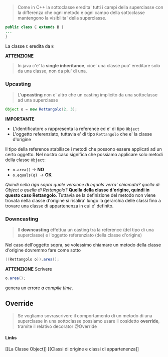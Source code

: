 >Come in C++ la sottoclasse eredita' tutti i campi della superclasse con la differenza che ogni metodo e ogni campo della sottoclasse mantengono la visibilita' della superclasse.

```java
public class C extends B {
...
}
```
La classe `C` eredita da `B`

**ATTENZIONE**
>In java c'e' la **single inheritance**, cioe' una classe puo' ereditare solo da una classe, non da piu' di una.
### Upcasting
>L'**upcasting** non e' altro che un casting implicito da una sottoclasse ad una superclasse

```java
Object o = new Rettangolo(2, 3);
```
**IMPORTANTE**
- L'identificatore `o` rappresenta la reference ed e' di tipo `Object`
- L'oggetto referenziato, tuttavia e' di tipo `Rettangolo` che e' la classe d'origine

Il tipo della reference stabilisce i metodi che possono essere applicati ad un certo oggetto.
Nel nostro caso significa che possiamo applicare solo metodi della classe `Object`:
- `o.area()` -> **NO**
- `o.equals(q) `-> **OK**

*Quindi nella riga sopra quale versione di equals verra' chiamata? quella di Object o quella di Rettangolo?*
**Quella della classe d'origine, quindi in questo caso Rettangolo**. Tuttavia se la definizione del metodo non viene trovata nella classe d'origine si risalira' lungo la gerarchia delle classi fino a trovare una classe di appartenenza in cui e' definito.

### Downcasting
>Il **downcasting** effettua un casting tra la reference (del tipo di una superclasse) e l'oggetto referenziato (della classe d'origine)

Nel caso dell'oggetto sopra, se volessimo chiamare un metodo della classe d'origine dovremmo fare come sotto
```java
((Rettangolo o)).area();
```


**ATTENZIONE** 
Scrivere 
```java
o.area();
```
genera un errore *a compile time*.


## Override
>Se vogliamo sovrascrivere il comportamento di un metodo di una superclasse in una sottoclasse possiamo usare il cosidetto **override**, tramite il relativo decorator @Override

#### Links
[[La Classe Object]]
[[Classi di origine e classi di appartenenza]]
